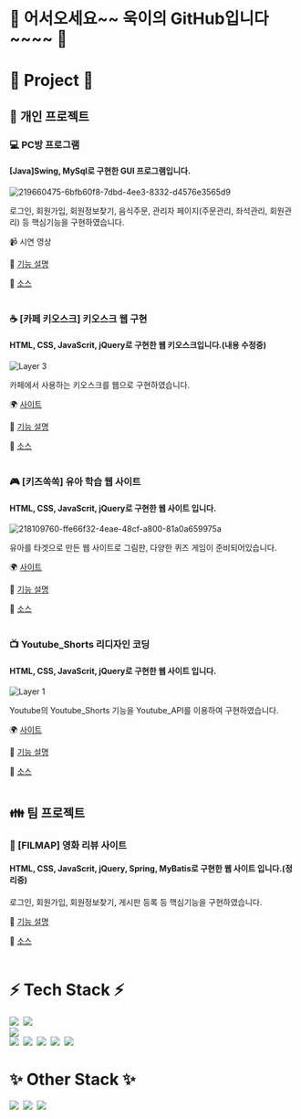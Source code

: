 # 👋 어서오세요~~ 욱이의 GitHub입니다~~~~ 👋<br>

# 📌 Project 📌

## 🏃 개인 프로젝트 ##
### 💻 PC방 프로그램<br>
#### [Java]Swing, MySql로 구현한 GUI 프로그램입니다.<br>
![219660475-6bfb60f8-7dbd-4ee3-8332-d4576e3565d9](https://user-images.githubusercontent.com/118651919/220410129-7660a24d-96e6-4332-abde-f2a29f4cc6e3.png)

로그인, 회원가입, 회원정보찾기, 음식주문, 관리자 페이지(주문관리, 좌석관리, 회원관리) 등 핵심기능을 구현하였습니다.


📹 시연 영상<br>

📝 [기능 설명](https://github.com/gomtarus/PCbang_Program/blob/main/README.md)<br>

💾 [소스](https://github.com/gomtarus/PCbang_Program)<br>
<br>

### ☕ [카페 키오스크] 키오스크 웹 구현<br>
#### HTML, CSS, JavaScrit, jQuery로 구현한 웹 키오스크입니다.(내용 수정중)<br>
![Layer 3](https://user-images.githubusercontent.com/118651919/220414786-60aad28d-4da3-4439-854b-154bf818a509.png)

카페에서 사용하는 키오스크를 웹으로 구현하였습니다.

🌍 [사이트](https://gomtarus.github.io/Cafe_kiosk/main.html)<br>

📝 [기능 설명](https://github.com/gomtarus/Cafe_kiosk/blob/main/README.md)<br>

💾 [소스](https://github.com/gomtarus/Cafe_kiosk)<br>
<br>

### 🎮 [키즈쏙쏙] 유아 학습 웹 사이트<br>
#### HTML, CSS, JavaScrit, jQuery로 구현한 웹 사이트 입니다.<br>
![218109760-ffe66f32-4eae-48cf-a800-81a0a659975a](https://user-images.githubusercontent.com/118651919/220410338-f6ece6ca-9a32-4a6c-990f-a7def628dd85.png)

유아를 타겟으로 만든 웹 사이트로 그림판, 다양한 퀴즈 게임이 준비되어있습니다.

🌍 [사이트](https://gomtarus.github.io/Kids_ssokssok/main.html)<br>

📝 [기능 설명](https://github.com/gomtarus/Kids_ssokssok/blob/main/README.md)<br>

💾 [소스](https://github.com/gomtarus/Kids_ssokssok)<br>
<br>

### 📺 Youtube_Shorts 리디자인 코딩<br>
#### HTML, CSS, JavaScrit, jQuery로 구현한 웹 사이트 입니다.<br>
![Layer 1](https://user-images.githubusercontent.com/118651919/220410938-db6d570c-b5dd-454b-9820-9a3fc27bcfff.png)

Youtube의 Youtube_Shorts 기능을 Youtube_API를 이용하여 구현하였습니다.

🌍 [사이트](https://gomtarus.github.io/Youtube_Shorts_Re_design/main.html)<br>

📝 [기능 설명](https://github.com/gomtarus/Youtube_Shorts_Re_design/blob/main/README.md)<br>

💾 [소스](https://github.com/gomtarus/Youtube_Shorts_Re_design)<br>
<br>

## 👪 팀 프로젝트 ##
### 🎥 [FILMAP] 영화 리뷰 사이트<br> 
#### HTML, CSS, JavaScrit, jQuery, Spring, MyBatis로 구현한 웹 사이트 입니다.(정리중)<br>

로그인, 회원가입, 회원정보찾기, 게시판 등록 등 핵심기능을 구현하였습니다. <br>

📝 [기능 설명](https://github.com/gomtarus/FILMAP/blob/main/README.md)<br>

💾 [소스](https://github.com/gomtarus/FILMAP)<br>
<br>

# ⚡ Tech Stack ⚡
<img src="https://img.shields.io/badge/java-007396?style=for-the-badge&logo=java&logoColor=white">&nbsp;
<img src="https://img.shields.io/badge/spring-6DB33F?style=for-the-badge&logo=spring&logoColor=white"> 
<br>
<img src="https://img.shields.io/badge/mysql-4479A1?style=for-the-badge&logo=mysql&logoColor=white"> 
<br>
<img src="https://img.shields.io/badge/html5-E34F26?style=for-the-badge&logo=html5&logoColor=white">&nbsp;
<img src="https://img.shields.io/badge/css-1572B6?style=for-the-badge&logo=css3&logoColor=white">&nbsp;
<img src="https://img.shields.io/badge/javascript-F7DF1E?style=for-the-badge&logo=javascript&logoColor=black">&nbsp; 
<img src="https://img.shields.io/badge/react-61DAFB?style=for-the-badge&logo=react&logoColor=black">&nbsp; 
<img src="https://img.shields.io/badge/node.js-339933?style=for-the-badge&logo=Node.js&logoColor=white">&nbsp;
<br>

# ✨ Other Stack ✨
<img src="https://img.shields.io/badge/Photoshop-026CDF?style=flat-square&logo=Adobe Photoshop&logoColor=white"/>&nbsp;
<img src="https://img.shields.io/badge/Premiere Pro-0000FF?style=flat-square&logo=Adobe Premiere Pro&logoColor=white"/>&nbsp;
<img src="https://img.shields.io/badge/After Effects-7B42BC?style=flat-square&logo=Adobe After Effects&logoColor=white"/>
